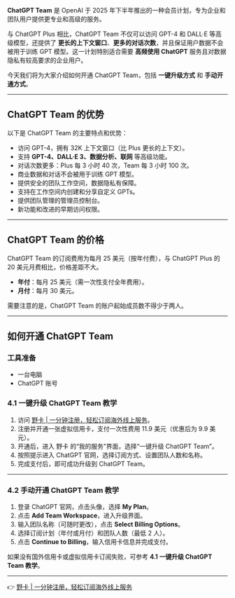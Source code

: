 **ChatGPT Team** 是 OpenAI 于 2025 年下半年推出的一种会员计划，专为企业和团队用户提供更专业和高级的服务。

与 ChatGPT Plus 相比，ChatGPT Team 不仅可以访问 GPT-4 和 DALL·E 等高级模型，还提供了 **更长的上下文窗口**、**更多的对话次数**，并且保证用户数据不会被用于训练 GPT 模型。这一计划特别适合需要 **高频使用 ChatGPT** 服务且对数据隐私有较高要求的企业用户。

今天我们将为大家介绍如何开通 ChatGPT Team，包括 **一键升级方式** 和 **手动开通方式**。

---

## ChatGPT Team 的优势

以下是 ChatGPT Team 的主要特点和优势：

- 访问 GPT-4，拥有 32K 上下文窗口（比 Plus 更长的上下文）。
- 支持 **GPT-4、DALL·E 3、数据分析、联网** 等高级功能。
- 对话次数更多：Plus 每 3 小时 40 次，Team 每 3 小时 100 次。
- 商业数据和对话不会被用于训练 GPT 模型。
- 提供安全的团队工作空间，数据隐私有保障。
- 支持在工作空间内创建和分享自定义 GPTs。
- 提供团队管理的管理员控制台。
- 新功能和改进的早期访问权限。

---

## ChatGPT Team 的价格

ChatGPT Team 的订阅费用为每月 25 美元（按年付费），与 ChatGPT Plus 的 20 美元月费相比，价格差距不大。

- **年付**：每月 25 美元（需一次性支付全年费用）。
- **月付**：每月 30 美元。

需要注意的是，ChatGPT Team 的账户起始成员数不得少于两人。

---

## 如何开通 ChatGPT Team

### 工具准备

- 一台电脑
- ChatGPT 账号

### 4.1 一键升级 ChatGPT Team 教学

1. 访问 [野卡 | 一分钟注册，轻松订阅海外线上服务](https://bit.ly/bewildcard)。
2. 注册并开通一张虚拟信用卡，支付一次性费用 11.9 美元（优惠后为 9.9 美元）。
3. 开通后，进入 野卡 的“我的服务”界面，选择“一键升级 ChatGPT Team”。
4. 按照提示进入 ChatGPT 官网，选择订阅方式、设置团队人数和名称。
5. 完成支付后，即可成功升级到 ChatGPT Team。

---

### 4.2 手动开通 ChatGPT Team 教学

1. 登录 ChatGPT 官网，点击头像，选择 **My Plan**。
2. 点击 **Add Team Workspace**，进入升级界面。
3. 输入团队名称（可随时更改），点击 **Select Billing Options**。
4. 选择订阅计划（年付或月付）和团队人数（最低 2 人）。
5. 点击 **Continue to Billing**，输入信用卡信息并完成支付。

如果没有国外信用卡或虚拟信用卡订阅失败，可参考 **4.1 一键升级 ChatGPT Team 教学**。

---

👉 [野卡 | 一分钟注册，轻松订阅海外线上服务](https://bit.ly/bewildcard)